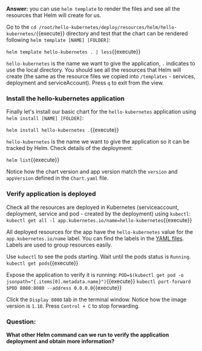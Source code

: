 **Answer:** you can use `helm template` to render the files and see all the resources that Helm will create for us.

Go to the `cd /root/hello-kubernetes/deploy/resources/helm/hello-kubernetes/`{{execute}} directory and test that the chart can be rendered following `helm template [NAME] [FOLDER]`:

`helm template hello-kubernetes . | less`{{execute}}

`hello-kubernetes` is the name we want to give the application, `.` indicates to use the local directory. You should see all the resources that Helm will create (the same as the resource files we copied into `/templates` - services, deployment and serviceAccount). Press `q` to exit from the view.

### Install the hello-kubernetes application

Finally let's install our basic chart for the `hello-kubernetes` application using `helm install [NAME] [FOLDER]`:

`helm install hello-kubernetes .`{{execute}}

`hello-kubernetes` is the name we want to give the application so it can be tracked by Helm. Check details of the deployment:

`helm list`{{execute}}

Notice how the chart version and app version match the `version` and `appVersion` defined in the `Chart.yaml` file. 

### Verify application is deployed

Check all the resources are deployed in Kubernetes (serviceaccount, deployment, service and pod - created by the deployment) using `kubectl`:
`kubectl get all -l app.kubernetes.io/name=hello-kubernetes`{{execute}}

All deployed resources for the app have the `hello-kubernetes` value for the `app.kubernetes.io/name` label. You can find the labels in the [YAML files](https://github.com/mluyo3414/hello-kubernetes/blob/main/deploy/resources/service.yaml#L6). Labels are used to group resources easily.

Use `kubectl` to see the pods starting. Wait until the pods status is `Running`.
`kubectl get pods`{{execute}}

Expose the application to verify it is running:
`POD=$(kubectl get pod -o jsonpath="{.items[0].metadata.name}")`{{execute}}
`kubectl port-forward $POD 8080:8080 --address 0.0.0.0`{{execute}}

Click the `Display 8080` tab in the terminal window. Notice how the image version is `1.10`. Press `Control + C` to stop forwarding.

### Question:

**What other Helm command can we run to verify the application deployment and obtain more information?**
